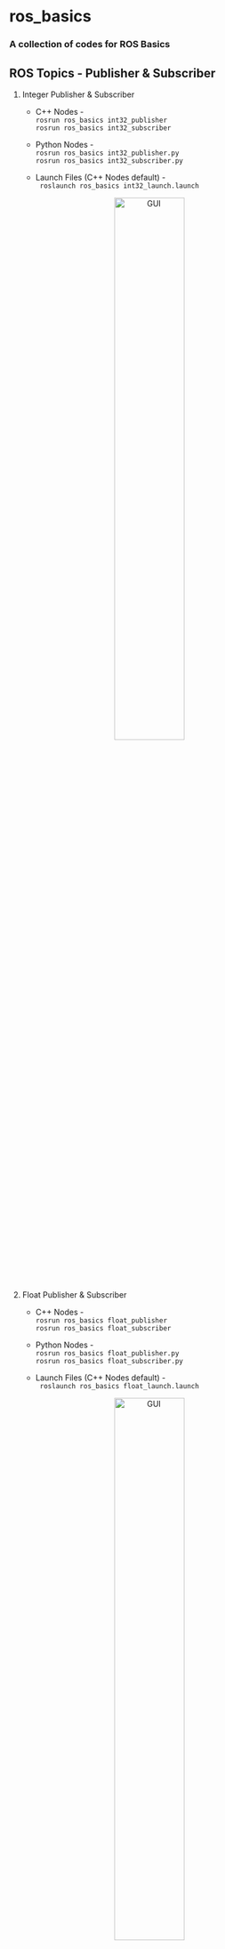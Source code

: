 # ros_basics
### A collection of codes for ROS Basics 

## ROS Topics - Publisher & Subscriber 
1. Integer Publisher & Subscriber 
    - C++ Nodes - <br>
    ``` rosrun ros_basics int32_publisher ``` <br>
    ``` rosrun ros_basics int32_subscriber ```

    - Python Nodes - <br>
    ``` rosrun ros_basics int32_publisher.py ``` <br>
    ``` rosrun ros_basics int32_subscriber.py ```

    - Launch Files (C++ Nodes default) - <br>
    ``` roslaunch ros_basics int32_launch.launch```

<div align="center"> <img  alt="GUI" width="50%" src="https://raw.githubusercontent.com/nilutpolkashyap/ros_basics/main/images/integer_topic.png" /> <br /> </div>

2. Float Publisher & Subscriber 
    - C++ Nodes - <br>
    ``` rosrun ros_basics float_publisher ``` <br>
    ``` rosrun ros_basics float_subscriber ```

    - Python Nodes - <br>
    ``` rosrun ros_basics float_publisher.py ``` <br>
    ``` rosrun ros_basics float_subscriber.py ```

    - Launch Files (C++ Nodes default) - <br>
    ``` roslaunch ros_basics float_launch.launch```

<div align="center">
<img  alt="GUI" width="50%" src="https://raw.githubusercontent.com/nilutpolkashyap/ros_basics/main/images/float_topic.png" />
<br />
</div>

3. String Publisher & Subscriber
    - C++ Nodes - <br>
    ``` rosrun ros_basics string_publisher ``` <br>
    ``` rosrun ros_basics string_subscriber ```

    - Python Nodes - <br>
    ``` rosrun ros_basics string_publisher.py ``` <br>
    ``` rosrun ros_basics string_subscriber.py ```

    - Launch Files (C++ Nodes default) - <br>
    ``` roslaunch ros_basics string_launch.launch```

<div align="center">
<img  alt="GUI" width="50%" src="https://raw.githubusercontent.com/nilutpolkashyap/ros_basics/main/images/string_topic.png" />
<br />
</div>

<!-- ## GUI 
To control **Arm** and **Gripper** of robot. <br/>
**GUI** Designed using **QT Designer** software.
<div align="center">
<img  alt="GUI" width="50%" src="https://raw.githubusercontent.com/nilutpolkashyap/gripper_bot/main/images/robot_gui.JPG" />
<br />
</div> -->
